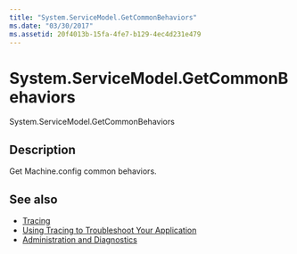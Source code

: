 ```yaml
---
title: "System.ServiceModel.GetCommonBehaviors"
ms.date: "03/30/2017"
ms.assetid: 20f4013b-15fa-4fe7-b129-4ec4d231e479
---
```

# System.ServiceModel.GetCommonBehaviors
System.ServiceModel.GetCommonBehaviors  
  
## Description  
 Get Machine.config common behaviors.  
  
## See also
- [Tracing](../../../../../docs/framework/wcf/diagnostics/tracing/index.md)
- [Using Tracing to Troubleshoot Your Application](../../../../../docs/framework/wcf/diagnostics/tracing/using-tracing-to-troubleshoot-your-application.md)
- [Administration and Diagnostics](../../../../../docs/framework/wcf/diagnostics/index.md)
